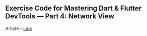 ## Exercise Code for Mastering Dart & Flutter DevTools — Part 4: Network View

Article - [Link](https://medium.com/@fluttergems/mastering-dart-flutter-devtools-network-view-part-4-of-8-afce2463687c)
